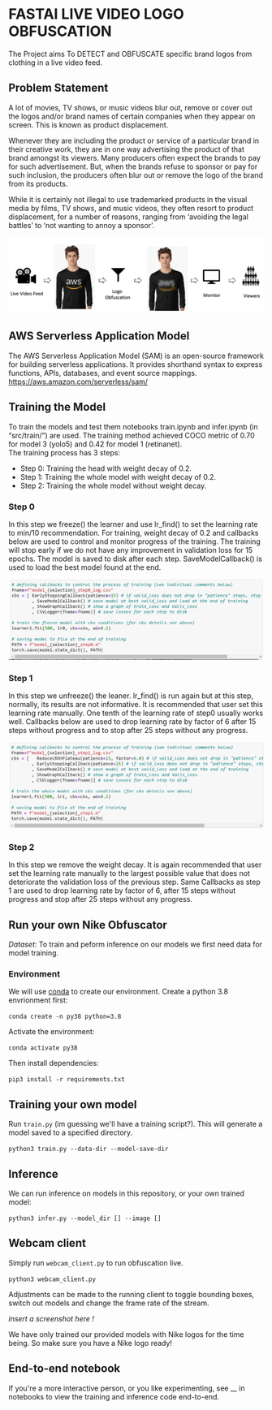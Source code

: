 # FASTAI LIVE VIDEO LOGO OBFUSCATION
The Project aims To DETECT and OBFUSCATE specific brand logos from clothing in a live video feed. 

## Problem Statement
A lot of movies, TV shows, or music videos blur out, remove or cover out the logos and/or brand names of certain companies when they appear on screen. This is known as product displacement. 

Whenever they are including the product or service of a particular brand in their creative work, they are in one way advertising the product of that brand amongst its viewers.  Many producers often expect the brands to pay for such advertisement. But, when the brands refuse to sponsor or pay for such inclusion, the producers often blur out or remove the logo of the brand from its products. 

While it is certainly not illegal to use trademarked products in the visual media by films, TV shows, and music videos, they often resort to product displacement, for a number of reasons, ranging from ‘avoiding the legal battles’ to ‘not wanting to annoy a sponsor’.

![Project workflow](docs/images/project_workflow.png)

## AWS Serverless Application Model
The AWS Serverless Application Model (SAM) is an open-source framework for building serverless applications. It provides shorthand syntax to express functions, APIs, databases, and event source mappings.
https://aws.amazon.com/serverless/sam/

## Training the Model

To train the models and test them notebooks train.ipynb and infer.ipynb (in “src/train/”) are used. The training method achieved COCO metric of 0.70 for model 3 (yolo5) and 0.42 for model 1 (retinanet).  
The training process has 3 steps:
-	Step 0: Training the head with weight decay of 0.2.
-	Step 1: Training the whole model with weight decay of 0.2.
-	Step 2: Training the whole model without weight decay.
### Step 0
In this step we freeze() the learner and use lr_find() to set the learning rate to min/10 recommendation. For training, weight decay of 0.2 and callbacks below are used to control and monitor progress of the training. The training will stop early if we do not have any improvement in validation loss for 15 epochs. The model is saved to disk after each step. SaveModelCallback() is used to load the best model found at the end.

![callback, step 0](docs/images/callback0.png)

### Step 1
In this step we unfreeze() the leaner. lr_find() is run again but at this step, normally, its results are not informative. It is recommended that user set this learning rate manually. One tenth of the learning rate of step0 usually works well. Callbacks below are used to drop learning rate by factor of 6 after 15 steps without progress and to stop after 25 steps without any progress.

![callback, steps 1 and 2](docs/images/callback1.png)

### Step 2
In this step we remove the weight decay. It is again recommended that user set the learning rate manually to the largest possible value that does not deteriorate the validation loss of the previous step. Same Callbacks as step 1 are used to drop learning rate by factor of 6, after 15 steps without progress and stop after 25 steps without any progress.


## Run your own Nike Obfuscator 

*Dataset*: To train and peform inference on our models we first need data for model training. 

### Environment 
We will use [conda](https://docs.conda.io/projects/conda/en/latest/user-guide/install/) 
to create our environment. Create a python 3.8 envrionment first: 

``` conda create -n py38 python=3.8 ```

Activate the environment: 

``` conda activate py38 ```

Then install dependencies: 

``` pip3 install -r requirements.txt ```

## Training your own model 
Run `train.py` (im guessing we'll have a training script?). This will generate a model saved to a specified directory. 

``` python3 train.py --data-dir --model-save-dir ```

## Inference
We can run inference on models in this repository, or your own trained model: 

``` python3 infer.py --model_dir [] --image [] ```

## Webcam client 
Simply run `webcam_client.py` to run obfuscation live. 

``` python3 webcam_client.py ```

Adjustments can be made to the running client to toggle bounding boxes, switch out models and change the 
frame rate of the stream. 

_insert a screenshot here !_

We have only trained our provided models with Nike logos for the time being. 
So make sure you have a Nike logo ready!

## End-to-end notebook
If you're a more interactive person, or you like experimenting, see __ in notebooks 
to view the training and inference code end-to-end.
